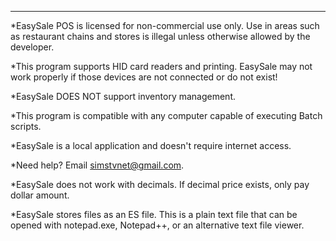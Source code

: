 ***
*EasySale POS is licensed for non-commercial use only.
Use in areas such as restaurant chains
and stores is illegal unless otherwise 
allowed by the developer.

*This program supports HID card readers and printing.
EasySale may not work properly if those
devices are not connected or do not exist!

*EasySale DOES NOT support inventory management.

*This program is compatible with any computer capable of executing Batch scripts.

*EasySale is a local application and doesn't require internet access.

*Need help?
Email simstvnet@gmail.com.

*EasySale does not work with decimals.
If decimal price exists, only pay dollar amount.

*EasySale stores files as an ES file.
This is a plain text file that can be opened with
notepad.exe, Notepad++, or an alternative text file viewer.
